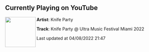 ## Currently Playing on YouTube

[<img align="left" width="100" src="https://i.ytimg.com/vi/ZdV8CumRB5c/hqdefault.jpg">](https://www.youtube.com/watch?v=ZdV8CumRB5c)

**Artist**: Knife Party 

**Track**: Knife Party @ Ultra Music Festival Miami 2022

Last updated at 04/08/2022 21:47
